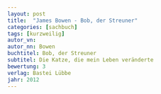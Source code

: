 ```yaml
---
layout: post
title:  "James Bowen - Bob, der Streuner"
categories: [sachbuch]
tags: [kurzweilig]
autor_vn: 
autor_nn: Bowen
buchtitel: Bob, der Streuner
subtitel: Die Katze, die mein Leben veränderte
bewertung: 3
verlag: Bastei Lübbe
jahr: 2012
---
```



